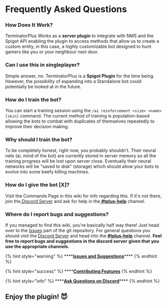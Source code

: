 # Frequently Asked Questions

### How Does It Work?

TerminatorPlus Works as a **server plugin** to integrate with NMS and the Spigot API enabling the plugin to access methods that allow us to create a custom entity, in this case, a highly customizable bot designed to hunt gamers like you or your neighbour next door.



### Can I use this in singleplayer?

Simple answer, no. TerminatorPlus is a **Spigot Plugin** for the time being. However, the possibility of expanding into a Standalone bot could potentially be looked at in the future.



### How do I train the bot?

You can start a training session using the `/ai reinforcement <size> <name> [skin]` command. The current method of training is population-based allowing the bots to combat with duplicates of themselves repeatedly to improve their decision making.



### Why should I train the bot?

To be completely honest, right now, you probably shouldn't. Their neural nets \(ai, mind of the bot\) are currently stored in server memory so all the training progress will be lost upon server close. Eventually their neural networks will be "saved to disk" \(storage\) which should allow your bots to evolve into some beefy killing machines.



### How do I give the bot \[X\]?

Visit the Commands Page in this wiki for info regarding this. If it's not there, join the[ Discord Server](https://discord.gg/horsenuggets) and ask for help in the[ **\#tplus-help**](https://discord.com/channels/357333217340162069/871803802456576061) channel. 



### Where do I report bugs and suggestions?

If you managed to find this wiki, you're basically half way there! Just head over to the [Issues](https://github.com/HorseNuggets/TerminatorPlus/issues/new/choose%20) part of the git repository. For general questions you should visit the [Discord Server](https://discord.gg/horsenuggets) and head into the [**\#tplus-help**](https://discord.com/channels/357333217340162069/871803802456576061) channel. **Feel free to report bugs and suggestions in the discord server** **given that you use the appropriate channels.**

{% hint style="warning" %}
\*\*\*\*[**Issues and Suggestions**](https://github.com/HorseNuggets/TerminatorPlus/issues/new/choose)\*\*\*\*
{% endhint %}

{% hint style="success" %}
\*\*\*\*[**Contributing Features**](https://github.com/HorseNuggets/pulls)
{% endhint %}

{% hint style="info" %}
\*\*\*\*[**Ask Questions on Discord**](https://discord.gg/horsenuggets)\*\*\*\*
{% endhint %}

## **Enjoy the plugin!** 😈 

